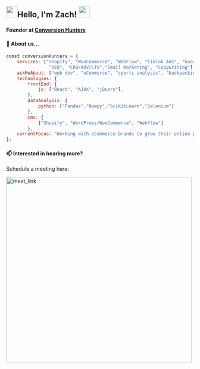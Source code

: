 <h2><img src="https://emojis.slackmojis.com/emojis/images/1531849430/4246/blob-sunglasses.gif?1531849430" width="30"/>Hello, I'm Zach! <img src="https://emojis.slackmojis.com/emojis/images/1531849430/4246/blob-sunglasses.gif?1531849430" width="30"/></h2>

<h4>Founder at <a href='conversionhunters.dev'>Conversion Hunters</a> </h4>


<h4>🔎 About us... </h4>

```javascript
const conversionHunters = {
    services: ["Shopify", "WooCommerce", "WebFlow", "TikTok Ads", "Google Ads and AdWords",
                "SEO", "CRO/AOV/LTV","Email Marketing", "Copywriting"],
    askMeAbout: ["web dev", "eCommerce", "sports analysis", "backpacking"],
    technologies: {
        frontEnd: {
            js: ["React", "AJAX", "jQuery"],
        },
        dataAnalysis: {
            python: ["Pandas","Numpy","SciKitLearn","Selenium"]
        },
        cms: {
            ["Shopify", "WordPress/WooCommerce", "Webflow"]
        },
    currentFocus: "Working with eCommerce brands to grow their online presence and take their company to the next level"
};
```

<h4>📫 Interested in hearing more? </h4>

<p> Schedule a meeting here: </p>

<a href="https://calendly.com/zach-conversion-hunters/30min" target="_blank"><img width="498" alt="meet_link" src="https://user-images.githubusercontent.com/15426564/144297439-f530f383-e73e-41e0-9914-a9b7d3f432e5.png"></a>


